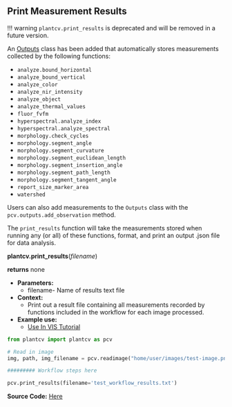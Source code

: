 ## Print Measurement Results 

!!! warning
    `plantcv.print_results` is deprecated and will be removed in a future version.

An [Outputs](outputs.md) class has been added that automatically stores measurements collected by the following 
functions:

* `analyze.bound_horizontal`
* `analyze_bound_vertical`
* `analyze_color`
* `analyze_nir_intensity`
* `analyze_object`
* `analyze_thermal_values`
* `fluor_fvfm`
* `hyperspectral.analyze_index`
* `hyperspectral.analyze_spectral`
* `morphology.check_cycles`
* `morphology.segment_angle`
* `morphology.segment_curvature`
* `morphology.segment_euclidean_length`
* `morphology.segment_insertion_angle`
* `morphology.segment_path_length`
* `morphology.segment_tangent_angle`
* `report_size_marker_area`
* `watershed`

Users can also add measurements to the `Outputs` class with the `pcv.outputs.add_observation` method.


The `print_results` function will take the measurements stored when running any (or all) of these functions, format, and 
print an output .json file for data analysis. 

**plantcv.print_results**(*filename*)

**returns** none

- **Parameters:**
    - filename- Name of results text file
- **Context:**
    - Print out a result file containing all measurements recorded by functions included in the workflow
      for each image processed.  
- **Example use:**
    - [Use In VIS Tutorial](tutorials/vis_tutorial.md)  

```python
from plantcv import plantcv as pcv

# Read in image
img, path, img_filename = pcv.readimage("home/user/images/test-image.png")

######### Workflow steps here 

pcv.print_results(filename='test_workflow_results.txt')

```

**Source Code:** [Here](https://github.com/danforthcenter/plantcv/blob/main/plantcv/plantcv/print_results.py)
